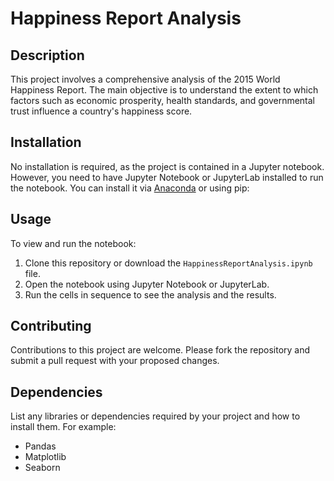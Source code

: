 # Happiness Report Analysis

## Description
This project involves a comprehensive analysis of the 2015 World Happiness Report. The main objective is to understand the extent to which factors such as economic prosperity, health standards, and governmental trust influence a country's happiness score.

## Installation
No installation is required, as the project is contained in a Jupyter notebook. However, you need to have Jupyter Notebook or JupyterLab installed to run the notebook. You can install it via [Anaconda](https://www.anaconda.com/products/individual) or using pip:


## Usage
To view and run the notebook:
1. Clone this repository or download the `HappinessReportAnalysis.ipynb` file.
2. Open the notebook using Jupyter Notebook or JupyterLab.
3. Run the cells in sequence to see the analysis and the results.

## Contributing
Contributions to this project are welcome. Please fork the repository and submit a pull request with your proposed changes.

## Dependencies
List any libraries or dependencies required by your project and how to install them. For example:

- Pandas
- Matplotlib
- Seaborn




